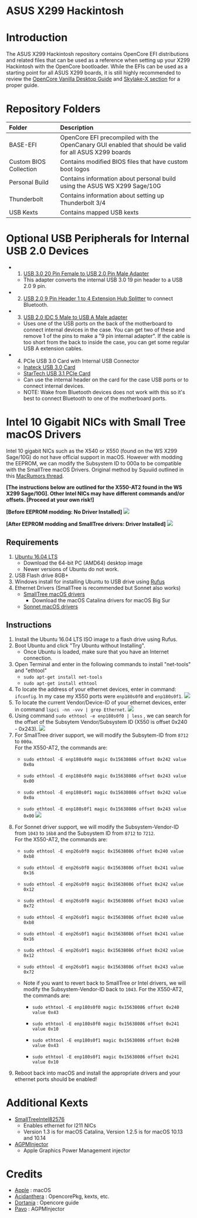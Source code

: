 # ASUS X299 Hackintosh

# Introduction
The ASUS X299 Hackintosh repository contains OpenCore EFI distributions and related files that can be used as a reference when setting up your X299 Hackintosh with the OpenCore bootloader.  While the EFIs can be used as a starting point for all ASUS X299 boards, it is still highly recommended to review the [OpenCore Vanilla Desktop Guide](https://dortania.github.io/OpenCore-Install-Guide/) and [Skylake-X section](https://dortania.github.io/OpenCore-Install-Guide/config-HEDT/skylake-x.html) for a proper guide.

# Repository Folders
| Folder | Description |
| :------------- | :---------- |
| BASE-EFI | OpenCore EFI precompiled with the OpenCanary GUI enabled that should be valid for all ASUS X299 boards |
| Custom BIOS Collection | Contains modified BIOS files that have custom boot logos |
| Personal Build | Contains information about personal build using the ASUS WS X299 Sage/10G |
| Thunderbolt | Contains information about setting up Thunderbolt 3/4 |
| USB Kexts | Contains mapped USB kexts |

# Optional USB Peripherals for Internal USB 2.0 Devices
* 1. [USB 3.0 20 Pin Female to USB 2.0 Pin Male Adapter](https://www.amazon.com/gp/product/B01MFB04JP/ref=ppx_yo_dt_b_search_asin_title?ie=UTF8&psc=1)
    * This adapter converts the internal USB 3.0 19 pin header to a USB 2.0 9 pin.
* 2. [USB 2.0 9 Pin Header 1 to 4 Extension Hub Splitter](https://www.amazon.com/gp/product/B085KVH16T/ref=ppx_yo_dt_b_search_asin_title?ie=UTF8&psc=1) to connect Bluetooth.
* 3. [USB 2.0 IDC 5 Male to USB A Male adapter](https://www.amazon.com/gp/product/B000V6WD8A/ref=ppx_yo_dt_b_search_asin_title?ie=UTF8&psc=1)
    * Uses one of the USB ports on the back of the motherboard to connect internal devices in the case.  You can get two of these and remove 1 of the pins to make a "9 pin internal adapter".  If the cable is too short from the back to inside the case, you can get some regular USB A extension cables.
* 4. PCIe USB 3.0 Card with Internal USB Connector
    * [Inateck USB 3.0 Card](https://www.amazon.com/Inateck-Express-Controller-Internal-Connector/dp/B00JFR2H64/ref=sr_1_3?dchild=1&keywords=inateck+pcie+card&qid=1592455853&s=electronics&sr=1-3)
    * [StarTech USB 3.1 PCIe Card](https://www.amazon.com/gp/product/B01I39D15A/ref=ppx_yo_dt_b_search_asin_title?ie=UTF8&psc=1)
    * Can use the internal header on the card for the case USB ports or to connect internal devices.
    * NOTE: Wake from Bluetooth devices does not work with this so it's best to connect Bluetooth to one of the motherboard ports.

# Intel 10 Gigabit NICs with Small Tree macOS Drivers
Intel 10 gigabit NICs such as the X540 or X550 (found on the WS X299 Sage/10G) do not have official support in macOS.  However with modding the EEPROM, we can modify the Subsystem ID to 000a to be compatible with the SmallTree macOS Drivers.  Original method by Squuiid outlined in this [MacRumors thread](https://forums.macrumors.com/threads/modify-retail-intel-10gbe-nics-to-use-small-tree-macos-drivers.1968456/).  

**[The instructions below are outlined for the X550-AT2 found in the WS X299 Sage/10G].  Other Intel NICs may have different commands and/or offsets.  [Proceed at your own risk!]**

**[Before EEPROM modding: No Driver Installed]**
![](/Resources/Images/eeprombefore.png)

**[After EEPROM modding and SmallTree drivers: Driver Installed]**
![](/Resources/Images/eepromafter.png)

## Requirements
1. [Ubuntu 16.04 LTS](https://releases.ubuntu.com/16.04/)
    * Download the 64-bit PC (AMD64) desktop image
    * Newer versions of Ubuntu do not work.
2. USB Flash drive 8GB+
3. Windows install for installing Ubuntu to USB drive using [Rufus](https://rufus.ie)
4. Ethernet Drivers (SmallTree is recommended but Sonnet also works)
    * [SmallTree macOS drivers](https://small-tree.com/support/downloads/10-gigabit-ethernet-driver-download-page/)
        * Download the macOS Catalina drivers for macOS Big Sur
    * [Sonnet macOS drivers](http://www.sonnettech.com/support/kb/kb.php?cat=513&expand=&action=a3#a3)

## Instructions
1. Install the Ubuntu 16.04 LTS ISO image to a flash drive using Rufus.
2. Boot Ubuntu and click "Try Ubuntu without Installing".
    * Once Ubuntu is loaded, make sure that you have an Internet connection.
3. Open Terminal and enter in the following commands to install "net-tools" and "ethtool"
    * `sudo apt-get install net-tools`
    * `sudo apt-get install ethtool`
4. To locate the address of your ethernet devices, enter in command: `ifconfig`.  In my case my X550 ports were `enp180s0f0` and `enp180s0f1`.
![](/Resources/Images/ifconfig.png)
5. To locate the current Vendor/Device-ID of your ethernet devices, enter in command `lspci -nn -vvv | grep Ethernet`.
![](/Resources/Images/lspcigrep.png)
6. Using command `sudo ethtool -e enp180s0f0 | less` , we can search for the offset of the Subsytem Vendor/Subsystem ID (X550 is offset 0x240 - 0x243).
![](/Resources/Images/beforeoffset.png)
7. For SmallTree driver support, we will modify the Subsytem-ID from `8712` to `000a`.  
For the X550-AT2, the commands are:
    * `sudo ethtool -E enp180s0f0 magic 0x15638086 offset 0x242 value 0x0a`
    *  `sudo ethtool -E enp180s0f0 magic 0x15638086 offset 0x243 value 0x00`

    * `sudo ethtool -E enp180s0f1 magic 0x15638086 offset 0x242 value 0x0a`
    * `sudo ethtool -E enp180s0f1 magic 0x15638086 offset 0x243 value 0x00`
![](/Resources/Images/afteroffset.png)
8. For Sonnet driver support, we will modify the Subsystem-Vendor-ID from `1043` to `16b8` and the Subsystem ID from `8712` to `7212`.  
For the X550-AT2, the commands are:
    * `sudo ethtool -E enp26s0f0 magic 0x15638086 offset 0x240 value 0xb8`
    * `sudo ethtool -E enp26s0f0 magic 0x15638086 offset 0x241 value 0x16`
    * `sudo ethtool -E enp26s0f0 magic 0x15638086 offset 0x242 value 0x12`
    * `sudo ethtool -E enp26s0f0 magic 0x15638086 offset 0x243 value 0x72`

    * `sudo ethtool -E enp26s0f1 magic 0x15638086 offset 0x240 value 0xb8`
    * `sudo ethtool -E enp26s0f1 magic 0x15638086 offset 0x241 value 0x16`
    * `sudo ethtool -E enp26s0f1 magic 0x15638086 offset 0x242 value 0x12`
    * `sudo ethtool -E enp26s0f1 magic 0x15638086 offset 0x243 value 0x72`
    * Note if you want to revert back to SmallTree or Intel drivers, we will modify the Subsystem-Vendor-ID back to `1043`.  For the X550-AT2, the commands are:
        * `sudo ethtool -E enp180s0f0 magic 0x15638086 offset 0x240 value 0x43`
        * `sudo ethtool -E enp180s0f0 magic 0x15638086 offset 0x241 value 0x10`

        * `sudo ethtool -E enp180s0f1 magic 0x15638086 offset 0x240 value 0x43`
        * `sudo ethtool -E enp180s0f1 magic 0x15638086 offset 0x241 value 0x10`
9.  Reboot back into macOS and install the appropriate drivers and your ethernet ports should be enabled!

# Additional Kexts
* [SmallTreeIntel82576](https://github.com/khronokernel/SmallTree-I211-AT-patch/releases)
  * Enables ethernet for I211 NICs
  * Version 1.3 is for macOS Catalina, Version 1.2.5 is for macOS 10.13 and 10.14
* [AGPMInjector](https://github.com/Pavo-IM/AGPMInjector)
  * Apple Graphics Power Management injector

# Credits
* [Apple](https://www.apple.com) : macOS
* [Acidanthera](https://github.com/acidanthera) : OpencorePkg, kexts, etc.
* [Dortania](https://github.com/dortania) : Opencore guide
* [Pavo](https://github.com/Pavo-IM) : AGPMInjector
